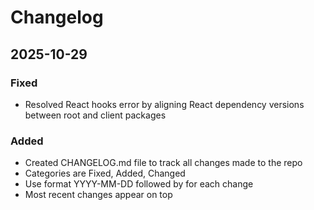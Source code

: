 # Changelog

## 2025-10-29

### Fixed 
- Resolved React hooks error by aligning React dependency versions between root and client packages

### Added 
- Created CHANGELOG.md file to track all changes made to the repo
- Categories are Fixed, Added, Changed
- Use format YYYY-MM-DD followed by <Category> for each change
- Most recent changes appear on top